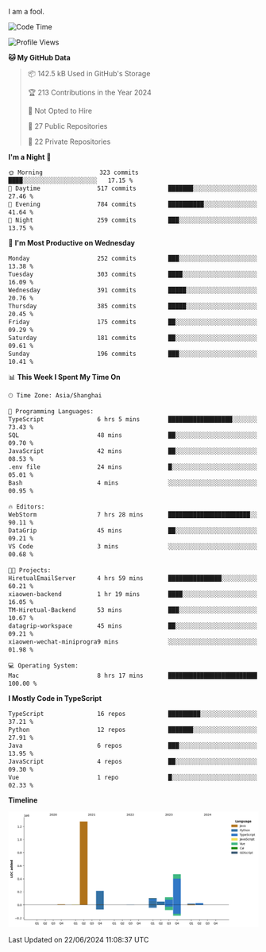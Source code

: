I am a fool.

<!--START_SECTION:waka-->
![Code Time](http://img.shields.io/badge/Code%20Time-1%2C504%20hrs%2049%20mins-blue)

![Profile Views](http://img.shields.io/badge/Profile%20Views-0-blue)

**🐱 My GitHub Data** 

> 📦 142.5 kB Used in GitHub's Storage 
 > 
> 🏆 213 Contributions in the Year 2024
 > 
> 🚫 Not Opted to Hire
 > 
> 📜 27 Public Repositories 
 > 
> 🔑 22 Private Repositories 
 > 
**I'm a Night 🦉** 

```text
🌞 Morning                323 commits         ████░░░░░░░░░░░░░░░░░░░░░   17.15 % 
🌆 Daytime                517 commits         ███████░░░░░░░░░░░░░░░░░░   27.46 % 
🌃 Evening                784 commits         ██████████░░░░░░░░░░░░░░░   41.64 % 
🌙 Night                  259 commits         ███░░░░░░░░░░░░░░░░░░░░░░   13.75 % 
```
📅 **I'm Most Productive on Wednesday** 

```text
Monday                   252 commits         ███░░░░░░░░░░░░░░░░░░░░░░   13.38 % 
Tuesday                  303 commits         ████░░░░░░░░░░░░░░░░░░░░░   16.09 % 
Wednesday                391 commits         █████░░░░░░░░░░░░░░░░░░░░   20.76 % 
Thursday                 385 commits         █████░░░░░░░░░░░░░░░░░░░░   20.45 % 
Friday                   175 commits         ██░░░░░░░░░░░░░░░░░░░░░░░   09.29 % 
Saturday                 181 commits         ██░░░░░░░░░░░░░░░░░░░░░░░   09.61 % 
Sunday                   196 commits         ███░░░░░░░░░░░░░░░░░░░░░░   10.41 % 
```


📊 **This Week I Spent My Time On** 

```text
🕑︎ Time Zone: Asia/Shanghai

💬 Programming Languages: 
TypeScript               6 hrs 5 mins        ██████████████████░░░░░░░   73.43 % 
SQL                      48 mins             ██░░░░░░░░░░░░░░░░░░░░░░░   09.70 % 
JavaScript               42 mins             ██░░░░░░░░░░░░░░░░░░░░░░░   08.53 % 
.env file                24 mins             █░░░░░░░░░░░░░░░░░░░░░░░░   05.01 % 
Bash                     4 mins              ░░░░░░░░░░░░░░░░░░░░░░░░░   00.95 % 

🔥 Editors: 
WebStorm                 7 hrs 28 mins       ███████████████████████░░   90.11 % 
DataGrip                 45 mins             ██░░░░░░░░░░░░░░░░░░░░░░░   09.21 % 
VS Code                  3 mins              ░░░░░░░░░░░░░░░░░░░░░░░░░   00.68 % 

🐱‍💻 Projects: 
HiretualEmailServer      4 hrs 59 mins       ███████████████░░░░░░░░░░   60.21 % 
xiaowen-backend          1 hr 19 mins        ████░░░░░░░░░░░░░░░░░░░░░   16.05 % 
TM-Hiretual-Backend      53 mins             ███░░░░░░░░░░░░░░░░░░░░░░   10.67 % 
datagrip-workspace       45 mins             ██░░░░░░░░░░░░░░░░░░░░░░░   09.21 % 
xiaowen-wechat-miniprogra9 mins              ░░░░░░░░░░░░░░░░░░░░░░░░░   01.98 % 

💻 Operating System: 
Mac                      8 hrs 17 mins       █████████████████████████   100.00 % 
```

**I Mostly Code in TypeScript** 

```text
TypeScript               16 repos            █████████░░░░░░░░░░░░░░░░   37.21 % 
Python                   12 repos            ███████░░░░░░░░░░░░░░░░░░   27.91 % 
Java                     6 repos             ███░░░░░░░░░░░░░░░░░░░░░░   13.95 % 
JavaScript               4 repos             ██░░░░░░░░░░░░░░░░░░░░░░░   09.30 % 
Vue                      1 repo              █░░░░░░░░░░░░░░░░░░░░░░░░   02.33 % 
```



**Timeline**

![Lines of Code chart](https://raw.githubusercontent.com/VeejaLiu/VeejaLiu/master/assets/bar_graph.png)


 Last Updated on 22/06/2024 11:08:37 UTC
<!--END_SECTION:waka-->
